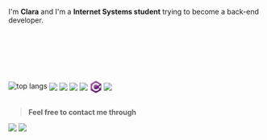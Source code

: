 I'm **Clara** and I'm a **Internet Systems student** trying to become a back-end developer.

<img alt="top langs" width="40%" src="https://github-readme-stats.vercel.app/api/top-langs/?username=oiclai&layout=compact" style="margin-top: 100px;"/>


<div style="display: inline-block">
  <img align="center" width="25" src="https://cdn.jsdelivr.net/gh/devicons/devicon/icons/python/python-original.svg" />
  <img align="center" width="25" src="https://cdn.jsdelivr.net/gh/devicons/devicon/icons/html5/html5-original.svg" />
  <img align="center" width="25" src="https://cdn.jsdelivr.net/gh/devicons/devicon/icons/css3/css3-original.svg" />
  <img align="center" width="25" src="https://cdn.jsdelivr.net/gh/devicons/devicon/icons/javascript/javascript-original.svg" />
  <img align="center" width="25" src="https://raw.githubusercontent.com/devicons/devicon/master/icons/csharp/csharp-original.svg">
  <img align="center" width="25" src="https://cdn.jsdelivr.net/gh/devicons/devicon/icons/cplusplus/cplusplus-original.svg">
</div>


##

> **Feel free to contact me through**

<div>
  <a href="https://www.linkedin.com/in/clara-nunes-de-alcantara/"><img src="https://img.shields.io/badge/LinkedIn-0077B5?style=for-the-badge&logo=linkedin&logoColor=white"></img></a>
  <a href="mailto:clarabpnalcantara@gmail.com"><img src="https://img.shields.io/badge/Gmail-D14836?style=for-the-badge&logo=gmail&logoColor=white"></img></a>
</div>
